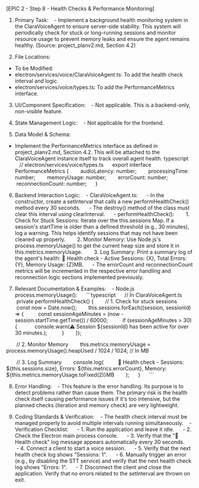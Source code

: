 [EPIC 2 - Step 8 - Health Checks & Performance Monitoring]
1. Primary Task:
   - Implement a background health monitoring system in the ClaraVoiceAgent to ensure server-side stability. This system will periodically check for stuck or long-running sessions and monitor resource usage to prevent memory leaks and ensure the agent remains healthy. (Source: project_planv2.md, Section 4.2)

2. File Locations:
- To be Modified:
- electron/services/voice/ClaraVoiceAgent.ts: To add the health check interval and logic.
- electron/services/voice/types.ts: To add the PerformanceMetrics interface.

3. UI/Component Specification:
   - Not applicable. This is a backend-only, non-visible feature.

4. State Management Logic:
   - Not applicable for the frontend.

5. Data Model & Schema:
- Implement the PerformanceMetrics interface as defined in project_planv2.md, Section 4.2. This will be attached to the ClaraVoiceAgent instance itself to track overall agent health.
typescript      // electron/services/voice/types.ts      export interface PerformanceMetrics {        audioLatency: number;        processingTime: number;        memoryUsage: number;        errorCount: number;        reconnectionCount: number;      }

6. Backend Interaction Logic:
   - ClaraVoiceAgent.ts:
     - In the constructor, create a setInterval that calls a new performHealthCheck() method every 30 seconds.
     - The destroy() method of the class must clear this interval using clearInterval.
     - performHealthCheck():
       1. Check for Stuck Sessions: Iterate over the this.sessions Map. If a session's startTime is older than a defined threshold (e.g., 30 minutes), log a warning. This helps identify sessions that may not have been cleaned up properly.
       2. Monitor Memory: Use Node.js's process.memoryUsage() to get the current heap size and store it in this.metrics.memoryUsage.
       3. Log Summary: Print a summary log of the agent's health: 🏥 Health check - Active Sessions: {X}, Total Errors: {Y}, Memory Usage: {Z}MB.
     - The errorCount and reconnectionCount metrics will be incremented in the respective error handling and reconnection logic sections implemented previously.

7. Relevant Documentation & Examples:
   - Node.js process.memoryUsage():
     ```typescript
     // In ClaraVoiceAgent.ts
     private performHealthCheck() {
       // 1. Check for stuck sessions
       const now = Date.now();
       this.sessions.forEach((session, sessionId) => {
         const sessionAgeMinutes = (now - session.startTime.getTime()) / 60000;
         if (sessionAgeMinutes > 30) {
           console.warn(⚠️ Session ${sessionId} has been active for over 30 minutes.);
         }
       });

       // 2. Monitor Memory
       this.metrics.memoryUsage = process.memoryUsage().heapUsed / 1024 / 1024; // In MB

       // 3. Log Summary
       console.log(
         🏥 Health check - Sessions: ${this.sessions.size}, Errors: ${this.metrics.errorCount}, Memory: ${this.metrics.memoryUsage.toFixed(2)}MB
       );
     }
     ```

8. Error Handling:
   - This feature is the error handling. Its purpose is to detect problems rather than cause them. The primary risk is the health check itself causing performance issues if it's too intensive, but the planned checks (iteration and memory check) are very lightweight.

9. Coding Standards & Verification:
   - The health check interval must be managed properly to avoid multiple intervals running simultaneously.
   - Verification Checklist:
     - 1. Run the application and leave it idle.
     - 2. Check the Electron main process console.
     - 3. Verify that the "🏥 Health check" log message appears automatically every 30 seconds.
     - 4. Connect a client to start a voice session.
     - 5. Verify that the next health check log shows "Sessions: 1".
     - 6. Manually trigger an error (e.g., by disabling the STT service) and verify that the next health check log shows "Errors: 1".
     - 7. Disconnect the client and close the application. Verify that no errors related to the setInterval are thrown on exit.